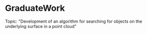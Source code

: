 # GraduateWork

Topic: "Development of an algorithm for searching for objects on the underlying surface in a point cloud"
